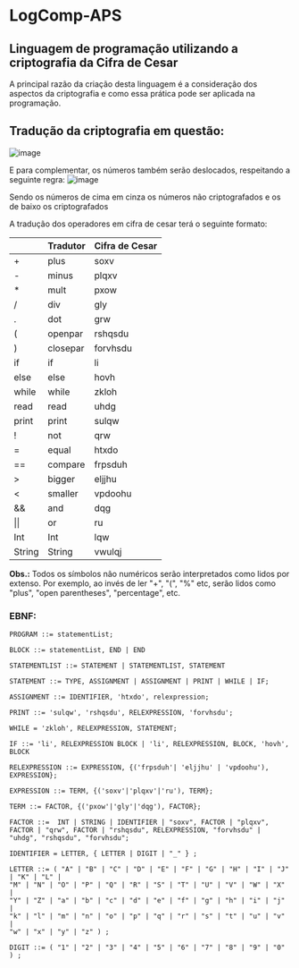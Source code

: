 # LogComp-APS
## Linguagem de programação utilizando a criptografia da Cifra de Cesar
A principal razão da criação desta linguagem é a consideração dos aspectos da criptografia e como essa prática pode ser aplicada na programação.

## Tradução da criptografia em questão:
![image](https://user-images.githubusercontent.com/49621844/225606246-f7666edf-9c59-4f6c-8e58-e34b2ad4d1d6.png)

E para complementar, os números também serão deslocados, respeitando a seguinte regra:
![image](https://user-images.githubusercontent.com/49621844/226198110-a76e0dc9-3075-449b-b665-13655e9abf16.png)

Sendo os números de cima em cinza os números não criptografados e os de baixo os criptografados

A tradução dos operadores em cifra de cesar terá o seguinte formato:

|                |           Tradutor            |       Cifra de Cesar        |
|----------------|-------------------------------|-----------------------------|
|       +        |            plus               |           soxv              |
|       -        |            minus              |           plqxv             |
|       *        |            mult               |           pxow              |
|       /        |            div                |           gly               |
|       .        |            dot                |           grw               |
|       (        |            openpar            |           rshqsdu           |
|       )        |            closepar           |           forvhsdu          |
|       if       |            if                 |           li                |
|       else     |            else               |           hovh              |
|       while    |            while              |           zkloh             |
|       read     |            read               |           uhdg              |
|       print    |            print              |           sulqw             |
|       !        |            not                |           qrw               |
|       =        |            equal              |           htxdo             |
|       ==       |            compare            |           frpsduh           |
|       >        |            bigger             |           eljjhu            |
|       <        |            smaller            |           vpdoohu           |
|       &&       |            and                |           dqg               |
|       \|\|     |            or                 |           ru                |
|       Int      |            Int                |           lqw               |
|       String   |            String             |           vwulqj            |



**Obs.:** Todos os símbolos não numéricos serão interpretados como lidos por extenso. Por exemplo, ao invés de ler "+", "(", "%" etc, serão lidos como "plus", "open parentheses", "percentage", etc.


### EBNF:
    PROGRAM ::= statementList;

	BLOCK ::= statementList, END | END

	STATEMENTLIST ::= STATEMENT | STATEMENTLIST, STATEMENT

	STATEMENT ::= TYPE, ASSIGNMENT | ASSIGNMENT | PRINT | WHILE | IF;

	ASSIGNMENT ::= IDENTIFIER, 'htxdo', relexpression;

	PRINT ::= 'sulqw', 'rshqsdu', RELEXPRESSION, 'forvhsdu';

	WHILE = 'zkloh', RELEXPRESSION, STATEMENT;

	IF ::= 'li', RELEXPRESSION BLOCK | 'li', RELEXPRESSION, BLOCK, 'hovh', BLOCK

	RELEXPRESSION ::= EXPRESSION, {('frpsduh'| 'eljjhu' | 'vpdoohu'), EXPRESSION};

	EXPRESSION ::= TERM, {('soxv'|'plqxv'|'ru'), TERM};

	TERM ::= FACTOR, {('pxow'|'gly'|'dqg'), FACTOR};

	FACTOR ::=  INT | STRING | IDENTIFIER | "soxv", FACTOR | "plqxv", FACTOR | "qrw", FACTOR | "rshqsdu", RELEXPRESSION, "forvhsdu" | "uhdg", "rshqsdu", "forvhsdu";

	IDENTIFIER = LETTER, { LETTER | DIGIT | "_" } ;

	LETTER ::= ( "A" | "B" | "C" | "D" | "E" | "F" | "G" | "H" | "I" | "J" | "K" | "L" |
	"M" | "N" | "O" | "P" | "Q" | "R" | "S" | "T" | "U" | "V" | "W" | "X" |
	"Y" | "Z" | "a" | "b" | "c" | "d" | "e" | "f" | "g" | "h" | "i" | "j" |
	"k" | "l" | "m" | "n" | "o" | "p" | "q" | "r" | "s" | "t" | "u" | "v" |
	"w" | "x" | "y" | "z" ) ;

	DIGIT ::= ( "1" | "2" | "3" | "4" | "5" | "6" | "7" | "8" | "9" | "0" ) ;
